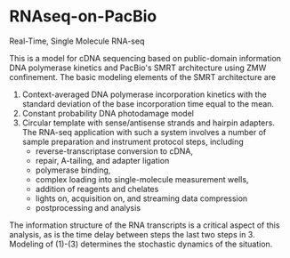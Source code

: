 # RNAseq-on-PacBio

Real-Time, Single Molecule RNA-seq 

This is a model for cDNA sequencing based on public-domain information 
DNA polymerase kinetics and PacBio's SMRT architecture using ZMW 
confinement.  The basic modeling elements of the SMRT architecture are

1. Context-averaged DNA polymerase incorporation kinetics with the 
standard deviation of the base incorporation time equal to the mean.
2. Constant probability DNA photodamage model
3. Circular template with sense/antisense strands and hairpin adapters.
The RNA-seq application with such a system involves a number of sample 
preparation and instrument protocol steps, including 
    * reverse-transcriptase conversion to cDNA, 
    * repair, A-tailing, and adapter ligation
    * polymerase binding, 
    * complex loading into single-molecule measurement wells, 
    * addition of reagents and chelates
    * lights on, acquisition on, and streaming data compression
    * postprocessing and analysis
    
The information structure of the RNA transcripts is a critical aspect of 
this analysis, as is the time delay between steps the last two steps in 3.  Modeling
of (1)-(3) determines the stochastic dynamics of the situation.
